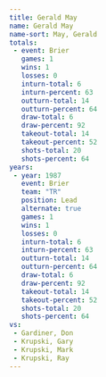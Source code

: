 ```yaml
---
title: Gerald May
name: Gerald May
name-sort: May, Gerald
totals:
 - event: Brier
   games: 1
   wins: 1
   losses: 0
   inturn-total: 6
   inturn-percent: 63
   outturn-total: 14
   outturn-percent: 64
   draw-total: 6
   draw-percent: 92
   takeout-total: 14
   takeout-percent: 52
   shots-total: 20
   shots-percent: 64
years:
 - year: 1987
   event: Brier
   team: "TR"
   position: Lead
   alternate: true
   games: 1
   wins: 1
   losses: 0
   inturn-total: 6
   inturn-percent: 63
   outturn-total: 14
   outturn-percent: 64
   draw-total: 6
   draw-percent: 92
   takeout-total: 14
   takeout-percent: 52
   shots-total: 20
   shots-percent: 64
vs:
 - Gardiner, Don
 - Krupski, Gary
 - Krupski, Mark
 - Krupski, Ray
---
```

